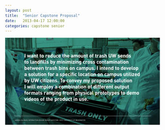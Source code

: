 ```yaml
---
layout: post
title:  "Senior Capstone Proposal"
date:   2013-04-17 12:00:00
categories: capstone senior
---
```


<img src="/assets/images/2013-04-17.png" class="img">